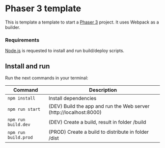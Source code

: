 # Phaser 3 template 

This is template a template to start a [Phaser 3](https://phaser.io/) project. It uses Webpack as a builder.

### Requirements

[Node.js](https://nodejs.org) is requested to install and run build/deploy scripts.

## Install and run

Run the next commands in your terminal:

| Command | Description |
|---------|-------------|
| `npm install` | Install dependencies |
| `npm run start` | (DEV) Build the app and run the Web server (http://localhost:8000) |
| `npm run build.dev` | (DEV) Create a build, result in folder /build |
| `npm run build.prod` | (PROD) Create a build to distribute in folder /dist |
